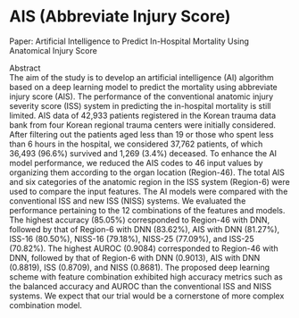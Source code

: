# AIS (Abbreviate Injury Score)
Paper: Artificial Intelligence to Predict In-Hospital Mortality Using Anatomical Injury Score

Abstract  
The aim of the study is to develop an artificial intelligence (AI) algorithm based on a deep learning model to predict the mortality using abbreviate injury score (AIS). The performance of the conventional anatomic injury severity score (ISS) system in predicting the in-hospital mortality is still limited. AIS data of 42,933 patients registered in the Korean trauma data bank from four Korean regional trauma centers were initially considered. After filtering out the patients aged less than 19 or those who spent less than 6 hours in the hospital, we considered 37,762 patients, of which 36,493 (96.6%) survived and 1,269 (3.4%) deceased. To enhance the AI model performance, we reduced the AIS codes to 46 input values by organizing them according to the organ location (Region-46). The total AIS and six categories of the anatomic region in the ISS system (Region-6) were used to compare the input features. The AI models were compared with the conventional ISS and new ISS (NISS) systems. We evaluated the performance pertaining to the 12 combinations of the features and models. The highest accuracy (85.05%) corresponded to Region-46 with DNN, followed by that of Region-6 with DNN (83.62%), AIS with DNN (81.27%), ISS-16 (80.50%), NISS-16 (79.18%), NISS-25 (77.09%), and ISS-25 (70.82%). The highest AUROC (0.9084) corresponded to Region-46 with DNN, followed by that of Region-6 with DNN (0.9013), AIS with DNN (0.8819), ISS (0.8709), and NISS (0.8681). The proposed deep learning scheme with feature combination exhibited high accuracy metrics such as the balanced accuracy and AUROC than the conventional ISS and NISS systems. We expect that our trial would be a cornerstone of more complex combination model. 

